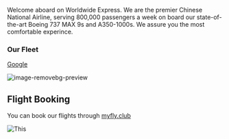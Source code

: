 Welcome aboard on Worldwide Express. We are the premier Chinese National Airline, serving 800,000 passengers a week on board our state-of-the-art Boeing 737 MAX 9s and A350-1000s. We assure you the most comfortable experince. 

### Our Fleet


<a href="https://google.com" target="_blank">Google</a>

![image-removebg-preview](https://github.com/lawrencep2026/TestSite/assets/145371373/2ebef3cd-031e-4807-8554-240352cf980a)



## Flight Booking
You can book our flights through <a href="https://myfly.club/nav-search" target="_blank">myfly.club</a>








<img src="https://images.unsplash.com/photo-1570042225831-d98fa7577f1e?ixlib=rb-4.0.3&ixid=M3wxMjA3fDB8MHxleHBsb3JlLWZlZWR8NHx8fGVufDB8fHx8fA%3D%3D&w=1000&q=80" alt=This is a picture>
